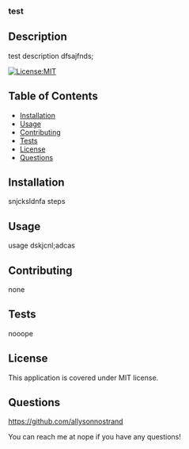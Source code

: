 ### test 

## Description 

test description dfsajfnds;

[![License:MIT](https://img.shields.io/badge/License-MIT-yellow.svg)](https://opensource.org/licenses/MIT)

## Table of Contents
- [Installation](#installation)
- [Usage](#usage)
- [Contributing](#contributing)
- [Tests](#tests)
- [License](#license)
- [Questions](#questions)

## Installation

snjcksldnfa steps

## Usage

usage dskjcnl;adcas

## Contributing

none

## Tests 

nooope

## License

This application is covered under MIT license. 

## Questions

https://github.com/allysonnostrand

You can reach me at nope if you have any questions!